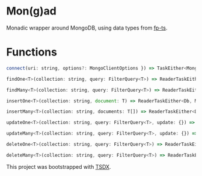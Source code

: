 # Mon(g)ad

Monadic wrapper around MongoDB, using data types from [fp-ts](https://github.com/gcanti/fp-ts).

# Functions

```js
connect(uri: string, options?: MongoClientOptions }) => TaskEither<MongoError, MongoClient>
```

```js
findOne<T>(collection: string, query: FilterQuery<T>) => ReaderTaskEither<Db, MongoError, T>
```

```js
findMany<T>(collection: string, query: FilterQuery<T>) => ReaderTaskEither<Db, MongoError, T[]>
```

```js
insertOne<T>(collection: string, document: T) => ReaderTaskEither<Db, MongoError, T>
```

```js
insertMany<T>(collection: string, documents: T[]) => ReaderTaskEither<Db, MongoError, T[]>
```

```js
updateOne<T>(collection: string, query: FilterQuery<T>, update: {}) => ReaderTaskEither<Db, MongoError, T>
```

```js
updateMany<T>(collection: string, query: FilterQuery<T>, update: {}) => ReaderTaskEither<Db, MongoError, T[]>
```

```js
deleteOne<T>(collection: string, query: FilterQuery<T>) => ReaderTaskEither<Db, MongoError, T>
```

```js
deleteMany<T>(collection: string, query: FilterQuery<T>) => ReaderTaskEither<Db, MongoError, T[]>
```

This project was bootstrapped with [TSDX](https://github.com/jaredpalmer/tsdx).
